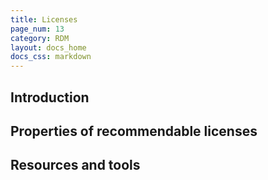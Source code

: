 ```yaml
---
title: Licenses
page_num: 13
category: RDM
layout: docs_home
docs_css: markdown
---
```

## Introduction

## Properties of recommendable licenses

## Resources and tools
